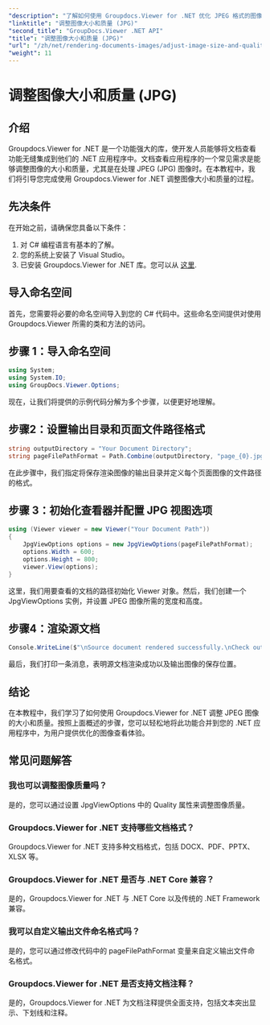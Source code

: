 ```yaml
---
"description": "了解如何使用 Groupdocs.Viewer for .NET 优化 JPEG 格式的图像大小和质量。提升您的文档查看体验。"
"linktitle": "调整图像大小和质量 (JPG)"
"second_title": "GroupDocs.Viewer .NET API"
"title": "调整图像大小和质量 (JPG)"
"url": "/zh/net/rendering-documents-images/adjust-image-size-and-quality-jpg/"
"weight": 11
---
```


# 调整图像大小和质量 (JPG)

## 介绍
Groupdocs.Viewer for .NET 是一个功能强大的库，使开发人员能够将文档查看功能无缝集成到他们的 .NET 应用程序中。文档查看应用程序的一个常见需求是能够调整图像的大小和质量，尤其是在处理 JPEG (JPG) 图像时。在本教程中，我们将引导您完成使用 Groupdocs.Viewer for .NET 调整图像大小和质量的过程。
## 先决条件
在开始之前，请确保您具备以下条件：
1. 对 C# 编程语言有基本的了解。
2. 您的系统上安装了 Visual Studio。
3. 已安装 Groupdocs.Viewer for .NET 库。您可以从 [这里](https://releases。groupdocs.com/viewer/net/).

## 导入命名空间
首先，您需要将必要的命名空间导入到您的 C# 代码中。这些命名空间提供对使用 Groupdocs.Viewer 所需的类和方法的访问。
## 步骤 1：导入命名空间
```csharp
using System;
using System.IO;
using GroupDocs.Viewer.Options;
```

现在，让我们将提供的示例代码分解为多个步骤，以便更好地理解。
## 步骤2：设置输出目录和页面文件路径格式
```csharp
string outputDirectory = "Your Document Directory";
string pageFilePathFormat = Path.Combine(outputDirectory, "page_{0}.jpg");
```
在此步骤中，我们指定将保存渲染图像的输出目录并定义每个页面图像的文件路径的格式。
## 步骤 3：初始化查看器并配置 JPG 视图选项
```csharp
using (Viewer viewer = new Viewer("Your Document Path"))
{
    JpgViewOptions options = new JpgViewOptions(pageFilePathFormat);
    options.Width = 600;
    options.Height = 800;
    viewer.View(options);
}
```
这里，我们用要查看的文档的路径初始化 Viewer 对象。然后，我们创建一个 JpgViewOptions 实例，并设置 JPEG 图像所需的宽度和高度。
## 步骤4：渲染源文档
```csharp
Console.WriteLine($"\nSource document rendered successfully.\nCheck output in {outputDirectory}.");
```
最后，我们打印一条消息，表明源文档渲染成功以及输出图像的保存位置。

## 结论
在本教程中，我们学习了如何使用 Groupdocs.Viewer for .NET 调整 JPEG 图像的大小和质量。按照上面概述的步骤，您可以轻松地将此功能合并到您的 .NET 应用程序中，为用户提供优化的图像查看体验。
## 常见问题解答
### 我也可以调整图像质量吗？
是的，您可以通过设置 JpgViewOptions 中的 Quality 属性来调整图像质量。
### Groupdocs.Viewer for .NET 支持哪些文档格式？
Groupdocs.Viewer for .NET 支持多种文档格式，包括 DOCX、PDF、PPTX、XLSX 等。
### Groupdocs.Viewer for .NET 是否与 .NET Core 兼容？
是的，Groupdocs.Viewer for .NET 与 .NET Core 以及传统的 .NET Framework 兼容。
### 我可以自定义输出文件命名格式吗？
是的，您可以通过修改代码中的 pageFilePathFormat 变量来自定义输出文件命名格式。
### Groupdocs.Viewer for .NET 是否支持文档注释？
是的，Groupdocs.Viewer for .NET 为文档注释提供全面支持，包括文本突出显示、下划线和注释。